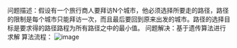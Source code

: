 问题描述：假设有一个旅行商人要拜访N个城市，他必须选择所要走的路径，路径的限制是每个城市只能拜访一次，而且最后要回到原来出发的城市。路径的选择目标是要求得的路径路程为所有路径之中的最小值。
问题解决：基于遗传算法进行求解
算法流程：
![image](https://github.com/user-attachments/assets/8305013f-d2e2-4319-b47f-48827738ed60)
